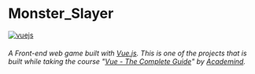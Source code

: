 # Monster_Slayer

[![vuejs](https://img.shields.io/badge/Vue.js-v3-%234FC08D?style=flat-square&logo=vue.js)](https://vuejs.org/)

###### A Front-end web game built with [Vue.js](https://vuejs.org/). This is one of the projects that is built while taking the course "[Vue - The Complete Guide](https://www.udemy.com/course/vuejs-2-the-complete-guide/)" by [Academind](https://academind.com/).
